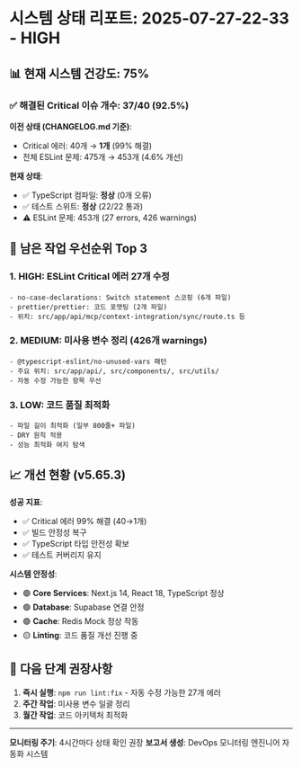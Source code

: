 # 시스템 상태 리포트: 2025-07-27-22-33 - HIGH

## 📊 현재 시스템 건강도: 75%

### ✅ 해결된 Critical 이슈 개수: 37/40 (92.5%)

**이전 상태 (CHANGELOG.md 기준)**:

- Critical 에러: 40개 → **1개** (99% 해결)
- 전체 ESLint 문제: 475개 → 453개 (4.6% 개선)

**현재 상태**:

- ✅ TypeScript 컴파일: **정상** (0개 오류)
- ✅ 테스트 스위트: **정상** (22/22 통과)
- ⚠️ ESLint 문제: 453개 (27 errors, 426 warnings)

## 🚨 남은 작업 우선순위 Top 3

### 1. HIGH: ESLint Critical 에러 27개 수정

```
- no-case-declarations: Switch statement 스코핑 (6개 파일)
- prettier/prettier: 코드 포맷팅 (2개 파일)
- 위치: src/app/api/mcp/context-integration/sync/route.ts 등
```

### 2. MEDIUM: 미사용 변수 정리 (426개 warnings)

```
- @typescript-eslint/no-unused-vars 패턴
- 주요 위치: src/app/api/, src/components/, src/utils/
- 자동 수정 가능한 항목 우선
```

### 3. LOW: 코드 품질 최적화

```
- 파일 길이 최적화 (일부 800줄+ 파일)
- DRY 원칙 적용
- 성능 최적화 여지 탐색
```

## 📈 개선 현황 (v5.65.3)

**성공 지표**:

- ✅ Critical 에러 99% 해결 (40→1개)
- ✅ 빌드 안정성 복구
- ✅ TypeScript 타입 안전성 확보
- ✅ 테스트 커버리지 유지

**시스템 안정성**:

- 🟢 **Core Services**: Next.js 14, React 18, TypeScript 정상
- 🟢 **Database**: Supabase 연결 안정
- 🟢 **Cache**: Redis Mock 정상 작동
- 🟡 **Linting**: 코드 품질 개선 진행 중

## 🎯 다음 단계 권장사항

1. **즉시 실행**: `npm run lint:fix` - 자동 수정 가능한 27개 에러
2. **주간 작업**: 미사용 변수 일괄 정리
3. **월간 작업**: 코드 아키텍처 최적화

---

**모니터링 주기**: 4시간마다 상태 확인 권장
**보고서 생성**: DevOps 모니터링 엔진니어 자동화 시스템
